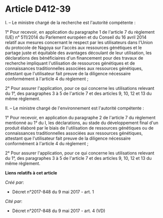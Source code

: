 # Article D412-39

I. – Le ministre chargé de la recherche est l'autorité compétente :

1° Pour recevoir, en application du paragraphe 1 de l'article 7 du règlement (UE) n° 511/2014 du Parlement européen et du
Conseil du 16 avril 2014 relatif aux mesures concernant le respect par les utilisateurs dans l'Union du protocole de Nagoya
sur l'accès aux ressources génétiques et le partage juste et équitable des avantages découlant de leur utilisation, les
déclarations des bénéficiaires d'un financement pour des travaux de recherche impliquant l'utilisation de ressources
génétiques et de connaissances traditionnelles associées aux ressources génétiques, attestant que l'utilisateur fait preuve
de la diligence nécessaire conformément à l'article 4 du règlement ;

2° Pour assurer l'application, pour ce qui concerne les utilisations relevant du 1°, des paragraphes 3 à 5 de l'article 7 et
des articles 9, 10, 12 et 13 du même règlement.

II. – Le ministre chargé de l'environnement est l'autorité compétente :

1° Pour recevoir, en application du paragraphe 2 de l'article 7 du règlement mentionné au 1° du I, les déclarations, au stade
du développement final d'un produit élaboré par le biais de l'utilisation de ressources génétiques ou de connaissances
traditionnelles associées aux ressources génétiques, attestant que l'utilisateur fait preuve de la diligence nécessaire
conformément à l'article 4 du règlement ;

2° Pour assurer l'application, pour ce qui concerne les utilisations relevant du 1°, des paragraphes 3 à 5 de l'article 7 et
des articles 9, 10, 12 et 13 du même règlement.

**Liens relatifs à cet article**

_Créé par_:

  - Décret n°2017-848 du 9 mai 2017 - art. 1

_Cité par_:

  - Décret n°2017-848 du 9 mai 2017 - art. 4 (VD)
